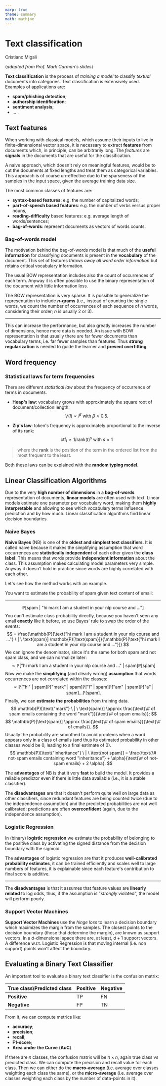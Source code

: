 ```yaml
---
marp: true
theme: summary
math: mathjax
---
```

# Text classification

<div class="author">

Cristiano Migali

</div>

<div class="centered-definition-expression">

(_adapted from Prof. Mark Carman's slides_)

</div>

**Text classification** is the process of _training a model_ to classify _textual_ documents into categories. Text classification is extensively used. Examples of applications are:
- **spam/phishing detection**;
- **authorship identification**;
- **sentiment analysis**;
- ... .

## Text features

When working with classical models, which assume their inputs to live in finite-dimensional vector space, it is necessary to extract **features** from documents which, in principle, can be arbitrarily long. The _features_ are **signals** in the documents that are useful for the classification.

A naive approach, which doesn't rely on meaningful features, would be to cut the documents at fixed lengths and treat them as categorical variables. This approach is of course un-effective due to the sparseness of the samples in the input space, given the average training data size.

The most common classes of features are:
- **syntax-based features**: e.g. the number of capitalized words;
- **part-of-speech based features**: e.g. the number of verbs versus proper nouns,
- **reading-difficulty** based features: e.g. average length of words/sentences;
- **bag-of-words**: represent documents as vectors of words counts.

### Bag-of-words model

The motivation behind the bag-of-words model is that much of the **useful information** for classifying documents is present in the **vocabulary** of the document.
This set of features _throws away all word order information_ but retains critical vocabulary information.

The usual BOW representation includes also the count of occurrences of each term. Anyway it is often possible to use the binary representation of the document with little information loss.

The BOW representation is very sparse. It is possible to generalize the representation to include **$n$-grams** (i.e., instead of counting the single words, we count the number of occurrences of each sequence of $n$ words, considering their order; $n$ is usually $2$ or $3$). 

---

This can increase the performance, but also greatly increases the number of dimensions, hence more data is needed.
An issue with BOW representation is that usually there are far fewer documents than vocabulary terms, i.e. far fewer samples than features. Thus **strong regularization** is needed to guide the learner and **prevent overfitting**.

## Word frequency
### Statistical laws for term frequencies

There are different _statistical law_ about the frequency of occurrence of terms in documents.

- **Heap's law**: vocabulary grows with approximately the square root of document/collection length:
$$
V(l) \propto l^\beta \text{ with } \beta \approx 0.5.
$$

- **Zip's law**: token's frequency is approximately proportional to the inverse of its rank:
$$
\text{ctf}_{t} \propto 1/\text{rank}(t)^s \text{ with } s \approx 1
$$
> where the **rank** is the position of the term in the ordered list from the most frequent to the least.

Both these laws can be explained with the **random typing model**.

## Linear Classification Algorithms

Due to the very **high number of dimensions** in a **bag-of-words** representation of documents, **linear models** are often used with text.
Linear models estimate one parameter per vocabulary word, making them **highly interpretable** and allowing to see which vocabulary terms influence prediction and by how much.
Linear classification algorithms find linear decision boundaries.

### Naive Bayes

**Naive Bayes** (NB) is one of the **oldest and simplest text classifiers**. It is called naive because it makes the simplifying assumption that word occurrences are **statistically independent** of each other given the **class label**. This means that words provide **independent information** about the class. This assumption makes calculating model parameters very simple. Anyway it doesn't hold in practice since words are highly correlated with each other.

Let's see how the method works with an example.

You want to estimate the probability of spam given text content of email:

---

$$
\mathbb{P}[\text{spam} \ | \ \text{"hi mark I am a student in your nlp course and ..."}]
$$
You can't estimate class probability directly, because you haven't seen any email **exactly** like it before, so use Bayes' rule to swap the order of the events:
$$
= \frac{\mathbb{P}[\text{"hi mark I am a student in your nlp course and ..."} \ | \ \text{spam}] \mathbb{P}[\text{spam}]}{\mathbb{P}[\text{"hi mark I am a student in your nlp course and ..."}]}
$$
We can ignore the denominator, since it's the same for both spam and not spam class, and we can normalize later:
$$
\propto \mathbb{P}[\text{"hi mark I am a student in your nlp course and ..."} \ | \ \text{spam}] \mathbb{P}[\text{spam}]
$$
Now we make the **simplifying** (and clearly wrong) **assumption** that words occurrences are not correlated within the classes:
$$
\propto \mathbb{P}[ \text{"hi"} \ | \ \text{spam}] \mathbb{P}[ \text{"mark"} \ | \ \text{spam}] \mathbb{P}[ \text{"I"} \ | \ \text{spam}] \mathbb{P}[ \text{"am"} \ | \ \text{spam}] \mathbb{P}[ \text{"a"} \ | \ \text{spam}] \dots \mathbb{P}[\text{spam}].
$$
Finally, we can **estimate the probabilities** from training data.
$$
\mathbb{P}[\text{"mark"} \ | \ \text{spam}] \approx \frac{\text{\# of spam emails containing the word "mark"}}{\text{\# of spam emails}};
$$
$$
\mathbb{P}[\text{spam}] \approx \frac{\text{\# of spam emails}}{\text{\# of emails}}.
$$
Usually the probability are smoothed to avoid problems when a word appears only in a class of emails (and thus its estimated probability in other classes would be $0$, leading to a final estimate of $0$).
$$
\mathbb{P}[\text{"inheritance"} \ | \ \text{not spam}] = \frac{\text{\# not-spam emails containing word "inheritance"} + \alpha}{\text{\# of not-spam emails} + 2 \alpha}.
$$

The **advantages** of NB is that it very **fast** to build the model. It provides a reliable predictor even if there is little data available (i.e., it is a stable classifier).

The **disadvantages** are that it doesn't perform quite well on large data as other classifiers, since redundant features are being counted twice (due to the independence assumption) and the predicted probabilities are not well calibrated: predictions are often **overconfident** (again, due to the independence assumption).

### Logistic Regression

In (binary) **logistic regression** we estimate the probability of belonging to the positive class by activating the signed distance from the decision boundary with the sigmoid.

The **advantages** of logistic regression are that it produces **well-calibrated probability estimates**, it can be trained efficiently and scales well to large numbers of features, it is explainable since each feature's contribution to final score is additive.

---

The **disadvantages** is that it assumes that feature values are **linearly related** to log odds, thus, if the assumption is "_strongly_ violated", the model will perform poorly.

### Support Vector Machines

**Support Vector Machines** use the _hinge loss_ to learn a decision boundary which maximizes the margin from the samples. The closest points to the decision boundary (those that determine the margin), are known as support vectors. In a $d$-dimensional space there are, at least, $d+1$ support vectors. A difference w.r.t. Logistic Regression is that moving internal (i.e. non support) points won't affect the boundary.

## Evaluating a Binary Text Classifier

An important tool to evaluate a binary text classifier is the confusion matrix:

| True class\\Predicted class | **Positive** | **Negative** |
|-----------------------------|--------------|--------------|
| **Positive**                | TP           | FN           |
| **Negative**                | FP           | TN           |

From it, we can compute metrics like:
- **accuracy**;
- **precision**;
- **recall**;
- **F1-score**;
- **Area under the Curve** (**AuC**).

If there are $n$ classes, the confusion matrix will be $n \times n$, again true class vs predicted class.
We can compute the precision and recall value for each class. Then we can either do the **macro-average** (i.e. average over classes weighting each class the same), or the **micro-average** (i.e. average over classes weighting each class by the number of data-points in it).
